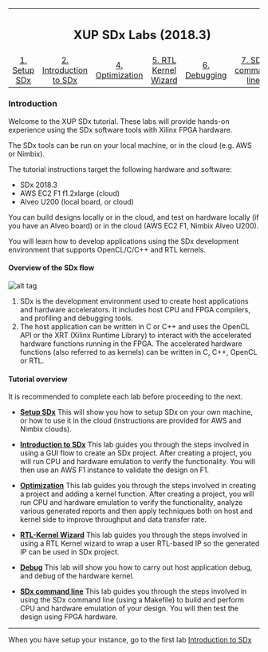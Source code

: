 <table style="width:100%">
  <tr>
    <th width="100%" colspan=6><h2>XUP SDx Labs (2018.3)</h2></th>
  </tr>
  <tr>
    <td align="center"><a href="setup_sdx.md">1. Setup SDx</a></td>
    <td align="center"><a href="sdx_introduction.md">2. Introduction to SDx</a></td>
    <td align="center"><a href="Optimization_lab.md">4. Optimization</a></td>
    <td align="center"><a href="rtl_kernel_wizard_lab.md">5. RTL Kernel Wizard</a></td>
    <td align="center"><a href="debug_lab.md">6. Debugging</a></td>
    <td align="center"><a href="sources/helloworld_ocl/command_line.ipynb">7. SDx command line</a></td>
  </tr>
</table>

### Introduction

Welcome to the XUP SDx tutorial. These labs will provide hands-on experience using the SDx software tools with Xilinx FPGA hardware. 

The SDx tools can be run on your local machine, or in the cloud (e.g. AWS or Nimbix). 

The tutorial instructions target the following hardware and software:

* SDx 2018.3
* AWS EC2 F1 f1.2xlarge (cloud)
* Alveo U200 (local board, or cloud)

You can build designs locally or in the cloud, and test on hardware locally (if you have an Alveo board) or in the cloud (AWS EC2 F1, Nimbix Alveo U200).

You will learn how to develop applications using the SDx development environment that supports OpenCL/C/C++ and RTL kernels.

#### Overview of the SDx flow

![alt tag](./images/f1_platform.png)


1. SDx is the development environment used to create host applications and hardware accelerators. It includes host CPU and FPGA compilers, and profiling and debugging tools.
2. The host application can be written in C or C++ and uses the OpenCL API or the XRT (Xilinx Runtime Library) to interact with the accelerated hardware functions running in the FPGA. The accelerated hardware functions (also referred to as kernels) can be written in C, C++, OpenCL or RTL.


#### Tutorial overview

 It is recommended to complete each lab before proceeding to the next.

* [**Setup SDx**](setup_sdx.md)
This will show you how to setup SDx on your own machine, or how to use it in the cloud (instructions are provided for AWS and Nimbix clouds).

* [**Introduction to SDx**](sdx_introduction.md)
This lab guides you through the steps involved in using a GUI flow to create an SDx project. After creating a project, you will run CPU and hardware emulation to verify the functionality. You will then use an AWS F1 instance to validate the design on F1.

* [**Optimization**](Optimization_lab.md)
This lab guides you through the steps involved in creating a project and adding a kernel function. After creating a project, you will run CPU and hardware emulation to verify the functionality, analyze various generated reports and then apply techniques both on host and kernel side to improve throughput and data transfer rate.

* [**RTL-Kernel Wizard**](rtl_kernel_wizard_lab.md)
This lab guides you through the steps involved in using a RTL Kernel wizard to wrap a user RTL-based IP so the generated IP can be used in SDx project.

* [**Debug**](debug_lab.md)
This lab will show you how to carry out host application debug, and debug of the hardware kernel.

* [**SDx command line**](command_line.md)
This lab guides you through the steps involved in using the SDx command line (using a Makefile) to build and perform CPU and hardware emulation of your design. You will then test the design using FPGA hardware. 

---------------------------------------


When you have setup your instance, go to the first lab [Introduction to SDx](sdx_introduction.md)

